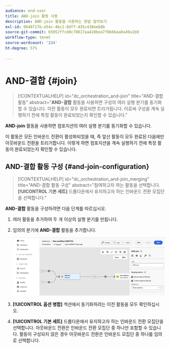 ```yaml
---
audience: end-user
title: AND-join 활동 사용
description: AND-join 활동을 사용하는 방법 알아보기
exl-id: 9648f17b-e54c-4bc2-8dff-d35c438eeb8b
source-git-commit: 65052ffcd8c70817aa428bea7f8b6baa0a49a1b0
workflow-type: tm+mt
source-wordcount: '224'
ht-degree: 57%

---
```


# AND-결합 {#join}

>[!CONTEXTUALHELP]
>id="dc_orchestration_and-join"
>title="AND-결합 활동"
>abstract="**AND-결합** 활동을 사용하면 구성의 여러 실행 분기를 동기화할 수 있습니다. 이전 활동이 모두 완료되면 트리거됩니다. 이로써 구성을 계속 실행하기 전에 특정 활동이 완료되었는지 확인할 수 있습니다."

**AND-join** 활동을 사용하면 컴포지션의 여러 실행 분기를 동기화할 수 있습니다.

이 활동은 모든 인바운드 전환이 활성화되었을 때, 즉 앞선 활동이 모두 완료된 다음에만 아웃바운드 전환을 트리거합니다. 이렇게 하면 컴포지션을 계속 실행하기 전에 특정 활동이 완료되었는지 확인할 수 있습니다.

## AND-결합 활동 구성 {#and-join-configuration}

>[!CONTEXTUALHELP]
>id="dc_orchestration_and-join_merging"
>title="AND-결합 활동 구성"
>abstract="참여하고자 하는 활동을 선택합니다. **[!UICONTROL 기본 세트]** 드롭다운에서 유지하고자 하는 인바운드 전환 모집단을 선택합니다."

**AND-결합** 활동을 구성하려면 다음 단계를 따르십시오.

1. 여러 활동을 추가하여 두 개 이상의 실행 분기를 만듭니다.
1. 임의의 분기에 **AND-결합** 활동을 추가합니다.

   ![](../assets/and-join.png)

1. **[!UICONTROL 옵션 병합]** 섹션에서 동기화하려는 이전 활동을 모두 확인하십시오.
1. **[!UICONTROL 기본 세트]** 드롭다운에서 유지하고자 하는 인바운드 전환 모집단을 선택합니다. 아웃바운드 전환은 인바운드 전환 모집단 중 하나만 포함할 수 있습니다. 활동이 구성되지 않은 경우 아웃바운드 전환은 인바운드 모집단 중 하나를 임의로 선택합니다.
